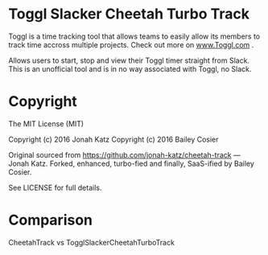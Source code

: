 Toggl Slacker Cheetah Turbo Track
================

Toggl is a time tracking tool that allows teams to easily allow its members to track time accross multiple projects. Check out more on www.Toggl.com .

Allows users to start, stop and view their Toggl timer straight from Slack.
This is an unofficial tool and is in no way associated with Toggl, no Slack.


Copyright
================
The MIT License (MIT)

Copyright (c) 2016 Jonah Katz
Copyright (c) 2016 Bailey Cosier

Original sourced from https://github.com/jonah-katz/cheetah-track — Jonah Katz.
Forked, enhanced, turbo-fied and finally, SaaS-ified by Bailey Cosier.

See LICENSE for full details.


Comparison
================

CheetahTrack vs TogglSlackerCheetahTurboTrack

